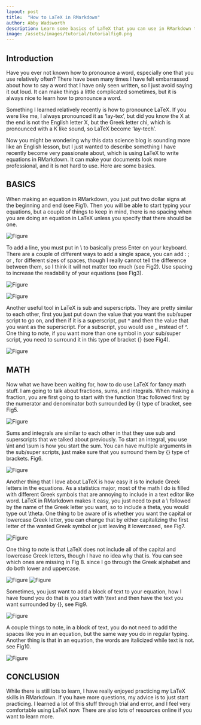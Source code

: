 ```yaml
---
layout: post
title:  "How to LaTeX in RMarkdown"
author: Abby Wadsworth
description: Learn some basics of LaTeX that you can use in RMarkdown to make your projects look more professional.
image: /assets/images/tutorial/tutorialfig0.png
---
```



## Introduction
Have you ever not known how to pronounce a word, especially one that you use relatively often? There have been many times I have felt embarrassed about how to say a word that I have only seen written, so I just avoid saying it out loud. It can make things a little complicated sometimes, but it is always nice to learn how to pronounce a word.

Something I learned relatively recently is how to pronounce LaTeX. If you were like me, I always pronounced it as ‘lay-tex’, but did you know the X at the end is not the English letter X, but the Greek letter chi, which is pronounced with a K like sound, so LaTeX become ‘lay-tech’.

Now you might be wondering why this data science blog is sounding more like an English lesson, but I just wanted to describe something I have recently become very passionate about, which is using LaTeX to write equations in RMarkdown. It can make your documents look more professional, and it is not hard to use. Here are some basics.

## BASICS
When making an equation in RMarkdown, you just put two dollar signs at the beginning and end (see Fig1). Then you will be able to start typing your equations, but a couple of things to keep in mind, there is no spacing when you are doing an equation in LaTeX unless you specify that there should be one. 

![Figure](https://raw.githubusercontent.com/abbywadsworth/my386blog/main/assets/images/tutorial/tutorialfig1.png)

To add a line, you must put in \\ to basically press Enter on your keyboard. There are a couple of different ways to add a single space, you can add \: \; or \, for different sizes of spaces, though I really cannot tell the difference between them, so I think it will not matter too much (see Fig2). Use spacing to increase the readability of your equations (see Fig3).

![Figure](https://raw.githubusercontent.com/abbywadsworth/my386blog/main/assets/images/tutorial/tutorialfig2.png)

![Figure](https://raw.githubusercontent.com/abbywadsworth/my386blog/main/assets/images/tutorial/tutorialfig3.png)

Another useful tool in LaTeX is sub and superscripts. They are pretty similar to each other, first you just put down the value that you want the sub/super script to go on, and then if it is a superscript, put ^ and then the value that you want as the superscript. For a subscript, you would use _ instead of ^. One thing to note, if you want more than one symbol in your sub/super script, you need to surround it in this type of bracket {} (see Fig4).

![Figure](https://raw.githubusercontent.com/abbywadsworth/my386blog/main/assets/images/tutorial/tutorialfig4.png)

## MATH
Now what we have been waiting for, how to do use LaTeX for fancy math stuff. I am going to talk about fractions, sums, and integrals. When making a fraction, you are first going to start with the function \frac followed first by the numerator and denominator both surrounded by {} type of bracket, see Fig5.

![Figure](https://raw.githubusercontent.com/abbywadsworth/my386blog/main/assets/images/tutorial/tutorialfig5.png)

Sums and integrals are similar to each other in that they use sub and superscripts that we talked about previously. To start an integral, you use \int and \sum is how you start the sum. You can have multiple arguments in the sub/super scripts, just make sure that you surround them by {} type of brackets. Fig6.

![Figure](https://raw.githubusercontent.com/abbywadsworth/my386blog/main/assets/images/tutorial/tutorialfig6.png)

Another thing that I love about LaTeX is how easy it is to include Greek letters in the equations. As a statistics major, most of the math I do is filled with different Greek symbols that are annoying to include in a text editor like word. LaTeX in RMarkdown makes it easy, you just need to put a \ followed by the name of the Greek letter you want, so to include a theta, you would type out \theta. One thing to be aware of is whether you want the capital or lowercase Greek letter, you can change that by either capitalizing the first letter of the wanted Greek symbol or just leaving it lowercased, see Fig7.

![Figure](https://raw.githubusercontent.com/abbywadsworth/my386blog/main/assets/images/tutorial/tutorialfig7.png)

One thing to note is that LaTeX does not include all of the capital and lowercase Greek letters, though I have no idea why that is. You can see which ones are missing in Fig 8. since I go through the Greek alphabet and do both lower and uppercase.

![Figure](https://raw.githubusercontent.com/abbywadsworth/my386blog/main/assets/images/tutorial/tutorialfig8a.png)
![Figure](https://raw.githubusercontent.com/abbywadsworth/my386blog/main/assets/images/tutorial/tutorialfig8b.png)

Sometimes, you just want to add a block of text to your equation, how I have found you do that is you start with \text and then have the text you want surrounded by {}, see Fig9.

![Figure](https://raw.githubusercontent.com/abbywadsworth/my386blog/main/assets/images/tutorial/tutorialfig9.png)

A couple things to note, in a block of text, you do not need to add the spaces like you in an equation, but the same way you do in regular typing. Another thing is that in an equation, the words are italicized while text is not. see Fig10.

![Figure](https://raw.githubusercontent.com/abbywadsworth/my386blog/main/assets/images/tutorial/tutorialfig10.png)

## CONCLUSION
While there is still lots to learn, I have really enjoyed practicing my LaTeX skills in RMarkdown. If you have more questions, my advice is to just start practicing. I learned a lot of this stuff through trial and error, and I feel very comfortable using LaTeX now. There are also lots of resources online if you want to learn more.